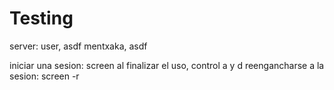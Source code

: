 # Testing

server:
user, asdf
mentxaka, asdf

iniciar una sesion: screen 
al finalizar el uso, control a y d 
reengancharse a la sesion: screen -r

